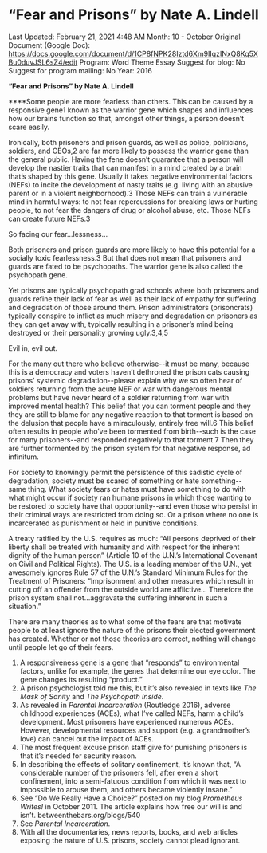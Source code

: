 # “Fear and Prisons” by Nate A. Lindell

Last Updated: February 21, 2021 4:48 AM
Month: 10 - October
Original Document (Google Doc): https://docs.google.com/document/d/1CP8fNPK28Iztd6Xm9IIqzINxQ8Kq5XBu0duvJSL6sZ4/edit
Program: Word Theme Essay
Suggest for blog: No
Suggest for program mailing: No
Year: 2016

**“Fear and Prisons” by Nate A. Lindell**

****Some people are more fearless than others. This can be caused by a responsive gene1 known as the warrior gene which shapes and influences how our brains function so that, amongst other things, a person doesn’t scare easily.

Ironically, both prisoners and prison guards, as well as police, politicians, soldiers, and CEOs,2 are far more likely to possess the warrior gene than the general public. Having the fene doesn’t guarantee that a person will develop the nastier traits that can manifest in a mind created by a brain that’s shaped by this gene. Usually it takes negative environmental factors (NEFs) to incite the development of nasty traits (e.g. living with an abusive parent or in a violent neighborhood).3 Those NEFs can train a vulnerable mind in harmful ways: to not fear repercussions for breaking laws or hurting people, to not fear the dangers of drug or alcohol abuse, etc. Those NEFs can create future NEFs.3

So facing our fear...lessness…

Both prisoners and prison guards are more likely to have this potential for a socially toxic fearlessness.3 But that does not mean that prisoners and guards are fated to be psychopaths. The warrior gene is also called the psychopath gene.

Yet prisons are typically psychopath grad schools where both prisoners and guards refine their lack of fear as well as their lack of empathy for suffering and degradation of those around them. Prison administrators (prisoncrats) typically conspire to inflict as much misery and degradation on prisoners as they can get away with, typically resulting in a prisoner’s mind being destroyed or their personality growing ugly.3,4,5

Evil in, evil out.

For the many out there who believe otherwise--it must be many, because this is a democracy and voters haven’t dethroned the prison cats causing prisons’ systemic degradation--please explain why we so often hear of soldiers returning from the acute NEF or war with dangerous mental problems but have never heard of a soldier returning from war with improved mental health? This belief that you can torment people and they they are still to blame for any negative reaction to that torment is based on the delusion that people have a miraculously, entirely free will.6 This belief often results in people who’ve been tormented from birth--such is the case for many prisoners--and responded negatively to that torment.7 Then they are further tormented by the prison system for that negative response, ad infinitum.

For society to knowingly permit the persistence of this sadistic cycle of degradation, society must be scared of something or hate something--same thing. What society fears or hates must have something to do with what might occur if society ran humane prisons in which those wanting to be restored to society have that opportunity--and even those who persist in their criminal ways are restricted from doing so. Or a prison where no one is incarcerated as punishment or held in punitive conditions.

A treaty ratified by the U.S. requires as much: “All persons deprived of their liberty shall be treated with humanity and with respect for the inherent dignity of the human person” (Article 10 of the U.N.’s International Covenant on Civil and Political Rights). The U.S. is a leading member of the U.N., yet awesomely ignores Rule 57 of the U.N.’s Standard Minimum Rules for the Treatment of Prisoners: “Imprisonment and other measures which result in cutting off an offender from the outside world are afflictive… Therefore the prison system shall not...aggravate the suffering inherent in such a situation.”

There are many theories as to what some of the fears are that motivate people to at least ignore the nature of the prisons their elected government has created. Whether or not those theories are correct, nothing will change until people let go of their fears.

1. A responsiveness gene is a gene that “responds” to environmental factors, unlike for example, the genes that determine our eye color. The gene changes its resulting “product.”
2. A prison psychologist told me this, but it’s also revealed in texts like *The Mask of Sanity* and *The Psychopath Inside*.
3. As revealed in *Parental Incarceration* (Routledge 2016), adverse childhood experiences (ACEs), what I’ve called NEFs, harm a child’s development. Most prisoners have experienced numerous ACEs. However, developmental resources and support (e.g. a grandmother’s love) can cancel out the impact of ACEs.
4. The most frequent excuse prison staff give for punishing prisoners is that it’s needed for security reason.
5. In describing the effects of solitary confinement, it’s known that, “A considerable number of the prisoners fell, after even a short confinement, into a semi-fatuous condition from which it was next to impossible to arouse them, and others became violently insane.”
6. See “Do We Really Have a Choice?” posted on my blog *Prometheus Writes!* in October 2011. The article explains how free our will is and isn’t. betweenthebars.org/blogs/540
7. See *Parental Incarceration*.
8. With all the documentaries, news reports, books, and web articles exposing the nature of U.S. prisons, society cannot plead ignorant.